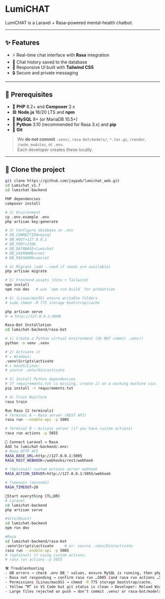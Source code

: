 # LumiCHAT

LumiCHAT is a Laravel + Rasa–powered mental-health chatbot.

---

## ✨ Features
- ⚡ Real-time chat interface with **Rasa** integration
- 💾 Chat history saved to the database
- 🧩 Responsive UI built with **Tailwind CSS**
- 🔒 Secure and private messaging

---

## 🧰 Prerequisites
- 🐘 **PHP** 8.2+ and **Composer** 2.x  
- 🟩 **Node.js** 18/20 LTS and **npm**  
- 🐬 **MySQL** 8+ (or MariaDB 10.5+)  
- 🐍 **Python** 3.10 (recommended for Rasa 3.x) and **pip**  
- 🔧 **Git**

> We **do not commit** `.venv/`, `rasa-bot/models/`, `*.tar.gz`, `/vendor`, `/node_modules`, or `.env`.  
> Each developer creates these locally.

---

## 🧬 Clone the project
```bash
git clone https://github.com/jaypab/lumichat_web.git
cd Lumichat_v1.7
cd lumichat-backend

PHP dependencies
composer install

# 2) Environment
cp .env.example .env
php artisan key:generate

# 3) Configure database in .env
# DB_CONNECTION=mysql
# DB_HOST=127.0.0.1
# DB_PORT=3306
# DB_DATABASE=lumichat
# DB_USERNAME=root
# DB_PASSWORD=secret

# 4) Migrate (add --seed if seeds are available)
php artisan migrate

# 5) Frontend assets (Vite + Tailwind)
npm install
npm run dev   # use `npm run build` for production

# 6) (Linux/macOS) ensure writable folders
# sudo chmod -R 775 storage bootstrap/cache

php artisan serve
# ➜ http://127.0.0.1:8000

Rasa-Bot Installation
cd lumichat-backend/rasa-bot

# 1) Create a Python virtual environment (do NOT commit .venv/)
python -m venv .venv

# 2) Activate it
# ▸ Windows:
.venv\Scripts\activate
# ▸ macOS/Linux:
# source .venv/bin/activate

# 3) Install Python dependencies
# If requirements.txt is missing, create it on a working machine via:  pip freeze > requirements.txt
pip install -r requirements.txt

# 4) Train NLU/Core
rasa train

Run Rasa (2 terminals)
# Terminal A – Rasa server (REST API)
rasa run --enable-api -p 5005

# Terminal B – Actions server (if you have custom actions)
rasa run actions -p 5055

🔗 Connect Laravel ↔ Rasa
Add to lumichat-backend/.env:
# Rasa HTTP API
RASA_BASE_URL=http://127.0.0.1:5005
RASA_REST_WEBHOOK=/webhooks/rest/webhook

# (Optional) custom actions server webhook
RASA_ACTION_SERVER=http://127.0.0.1:5055/webhook

# Timeouts (seconds)
RASA_TIMEOUT=20

🚀Start everything (TL;DR)
# Laravel
cd lumichat-backend
php artisan serve

#Vite(React)
cd lumichat-backend
npm run dev

#Rasa
cd lumichat-backend/rasa-bot
.venv\Scripts\activate     # or: source .venv/bin/activate
rasa run --enable-api -p 5005
# (optional) if using custom actions:
# rasa run actions -p 5055

🛠️ Troubleshooting
- DB errors → check .env DB_* values, ensure MySQL is running, then php artisan migrate.
- Rasa not responding → confirm rasa run …5005 (and rasa run actions …5055 if needed) are running.
- Permissions (Linux/macOS) → chmod -R 775 storage bootstrap/cache.
- Yellow “M” in VS Code but git status is clean → Developer: Reload Window.
- Large files rejected on push → don’t commit .venv/ or rasa-bot/models/ (already ignored).

